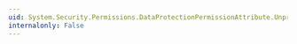 ```yaml
---
uid: System.Security.Permissions.DataProtectionPermissionAttribute.UnprotectMemory
internalonly: False
---
```

